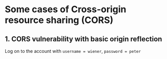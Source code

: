 # Some cases of Cross-origin resource sharing (CORS)

## 1. CORS vulnerability with basic origin reflection

Log on to the account with `username = wiener`, `password = peter`
